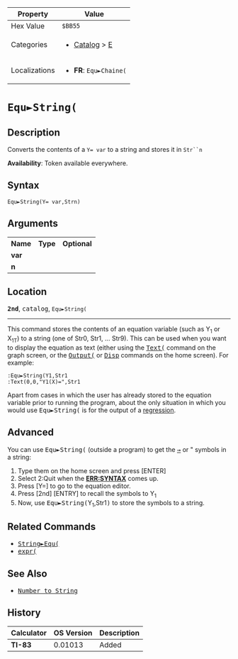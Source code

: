 | Property      | Value |
|---------------|-------|
| Hex Value     | `$BB55`|
| Categories    | <ul><li>[Catalog](<../categories/Catalog.md>) > [E](<../categories/Catalog.md#E>)</li></ul> |
| Localizations | <ul><li><b>FR</b>: `Equ►Chaine(`</li></ul> |

# `Equ►String(`

## Description
Converts the contents of a `Y= var` to a string and stores it in `Str``n`


<b>Availability</b>: Token available everywhere.

## Syntax
`Equ►String(Y= var,Strn)`

## Arguments
<table>
<tr><th>Name</th><th>Type</th><th>Optional</th></tr>

<tr><td><b>var</b></td><td></td><td></td></tr>

<tr><td><b>n</b></td><td></td><td></td></tr>

</table>

## Location
<tt><kbd><b>2nd</b></kbd></tt>, <kbd>catalog</kbd>, `Equ►String(`
<hr>

This command stores the contents of an equation variable (such as Y<sub>1</sub> or X<sub>1T</sub>) to a string (one of Str0, Str1, … Str9). This can be used when you want to display the equation as text (either using the <tt><a href="/text">Text(</a></tt> command on the graph screen, or the <tt><a href="/output">Output(</a></tt> or <tt><a href="/disp">Disp</a></tt> commands on the home screen). For example:

```ti-basic
:Equ►String(Y1,Str1
:Text(0,0,"Y1(X)=",Str1
```

Apart from cases in which the user has already stored to the equation variable prior to running the program, about the only situation in which you would use <tt>Equ►String(</tt> is for the output of a [regression](/regression-models).

## Advanced

You can use <tt>Equ►String(</tt> (outside a program) to get the <tt><a href="/store">→</a></tt> or " symbols in a string:

1.  Type them on the home screen and press [ENTER]
2.  Select 2:Quit when the **[ERR:SYNTAX](/errors#syntax)** comes up.
3.  Press [Y=] to go to the equation editor.
4.  Press [2nd] [ENTRY] to recall the symbols to Y<sub>1</sub>
5.  Now, use <tt>Equ►String(</tt>Y<sub>1</sub>,Str1<tt>)</tt> to store the symbols to a string.

## Related Commands

*   <tt><a href="/string-equ">String►Equ(</a></tt>
*   <tt><a href="/expr">expr(</a></tt>

## See Also

*   <tt><a href="/number-to-string">Number to String</a></tt>

## History
| Calculator | OS Version | Description |
|------------|------------|-------------|
| <b>TI-83</b> | 0.01013 | Added |


